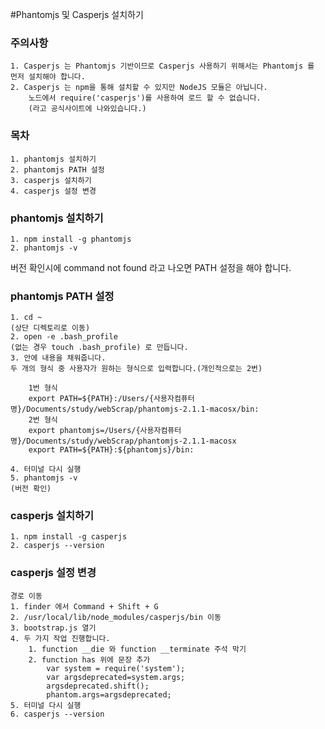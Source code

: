 #Phantomjs 및 Casperjs 설치하기

### 주의사항
    1. Casperjs 는 Phantomjs 기반이므로 Casperjs 사용하기 위해서는 Phantomjs 를 먼저 설치해야 합니다.
    2. Casperjs 는 npm을 통해 설치할 수 있지만 NodeJS 모듈은 아닙니다.
        노드에서 require('casperjs')를 사용하여 로드 할 수 없습니다.
        (라고 공식사이트에 나와있습니다.)

### 목차
	1. phantomjs 설치하기
	2. phantomjs PATH 설정
	3. casperjs 설치하기
	4. casperjs 설정 변경

### phantomjs 설치하기
	1. npm install -g phantomjs
	2. phantomjs -v
	
버전 확인시에 command not found 라고 나오면 PATH 설정을 해야 합니다.
    
### phantomjs PATH 설정
	1. cd ~
	(상단 디렉토리로 이동)
    2. open -e .bash_profile
    (없는 경우 touch .bash_profile) 로 만듭니다.
    3. 안에 내용을 채워줍니다.
    두 개의 형식 중 사용자가 원하는 형식으로 입력합니다.(개인적으로는 2번)
    
    	1번 형식
        export PATH=${PATH}:/Users/{사용자컴퓨터명}/Documents/study/webScrap/phantomjs-2.1.1-macosx/bin:
        2번 형식
        export phantomjs=/Users/{사용자컴퓨터명}/Documents/study/webScrap/phantomjs-2.1.1-macosx 
		export PATH=${PATH}:${phantomjs}/bin:
        
    4. 터미널 다시 실행
    5. phantomjs -v
	(버전 확인)
    
### casperjs 설치하기
	1. npm install -g casperjs
	2. casperjs --version
	
### casperjs 설정 변경
    경로 이동
    1. finder 에서 Command + Shift + G
    2. /usr/local/lib/node_modules/casperjs/bin 이동
    3. bootstrap.js 열기
    4. 두 가지 작업 진행합니다.
        1. function __die 와 function __terminate 주석 막기
        2. function has 위에 문장 추가
            var system = require('system'); 
            var argsdeprecated=system.args; 
            argsdeprecated.shift(); 
            phantom.args=argsdeprecated;
    5. 터미널 다시 실행
    6. casperjs --version
